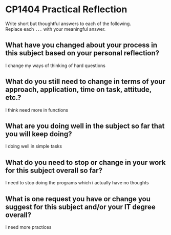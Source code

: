 # CP1404 Practical Reflection

Write short but thoughtful answers to each of the following.  
Replace each `...` with your meaningful answer.

## What have you changed about your process in this subject based on your personal reflection?

I change my ways of thinking of hard questions

## What do you still need to change in terms of your approach, application, time on task, attitude, etc.?

I think need more in functions

## What are you doing well in the subject so far that you will keep doing?

I doing well in simple tasks

## What do you need to stop or change in your work for this subject overall so far?

I need to stop doing the programs which i actually have no thoughts

## What is one request you have or change you suggest for this subject and/or your IT degree overall?

I need more practices

